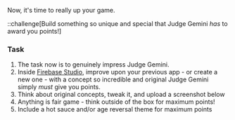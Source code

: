 Now, it's time to really up your game.

::challenge[Build something so unique and special that Judge Gemini _has_ to award you points!]

### Task

1. The task now is to genuinely impress Judge Gemini.
2. Inside [Firebase Studio](https://studio.firebase.google.com/), improve upon your previous app - or create a new one - with a concept so incredible and original Judge Gemini simply _must_ give you points.
3. Think about original concepts, tweak it, and upload a screenshot below
4. Anything is fair game - think outside of the box for maximum points!
5. Include a hot sauce and/or age reversal theme for maximum points
